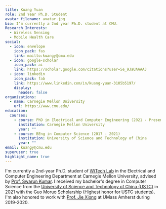 ```yaml
---
title: Kuang Yuan
role: 2nd Year Ph.D. Student
avatar_filename: avatar.jpg
bio: I'm currently a 2nd year Ph.D. student at CMU.
Research Interests:
  - Wireless Sensing
  - Mobile Health Care
social:
  - icon: envelope
    icon_pack: fas
    link: mailto:kuangy@cmu.edu
  - icon: google-scholar
    icon_pack: ai
    link: https://scholar.google.com/citations?user=5e_9JaUAAAAJ
  - icon: linkedin
    icon_pack: fab
    link: https://www.linkedin.com/in/kuang-yuan-3105b5197/
    display:
      header: false
organizations:
  - name: Carnegie Mellon University
    url: https://www.cmu.edu/
education:
  courses:
    - course: PhD in Electrical and Computer Engineering (2021 - Present)
      institution: Carnegie Mellon University
      year: ""
    - course: BEng in Computer Science (2017 - 2021)
      institution: University of Science and Technology of China
      year: ""
email: kuangy@cmu.edu
superuser: true
highlight_name: true
---
```

I'm currently a 2nd-year Ph.D. student of [WiTech Lab](https://www.witechlab.com/) in the Electrical and Computer Engineering Department at Carnegie Mellon University, advised by [Prof. Swarun Kumar](https://swarunkumar.com/). I received my bachelor's degree in Computer Science from the [University of Science and Technology of China (USTC)](http://en.ustc.edu.cn/) in 2021 with the Guo Moruo Scholarship (Highest honor for USTC students). I'm also honored to work with [Prof. Jie Xiong](https://people.cs.umass.edu/~jxiong/) at UMass Amherst during 2019-2020.